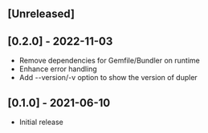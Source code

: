 ## [Unreleased]


## [0.2.0] - 2022-11-03

 - Remove dependencies for Gemfile/Bundler on runtime
 - Enhance error handling
 - Add --version/-v option to show the version of dupler

## [0.1.0] - 2021-06-10

- Initial release
